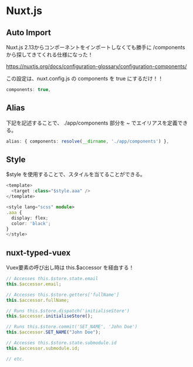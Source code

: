 # Nuxt.js

## Auto Import

Nuxt.js 2.13からコンポーネントをインポートしなくても勝手に /components から探してきてくれる仕様になった！

https://nuxtjs.org/docs/configuration-glossary/configuration-components/  

この設定は、nuxt.config.js の components を true にするだけ！！  

```ts
components: true,
```

## Alias

下記を記述することで、 ./app/components 部分を ~ でエイリアスを定義できる。

```ts
alias: { components: resolve(__dirname, './app/components') },
```

## Style

$style を使用することで、スタイルを当てることができる。

```ts
<template>
  <target :class="$style.aaa" />
</template>

<style lang="scss" module>
.aaa {
  display: flex;
  color: 'black';
}
</style>
```

## nuxt-typed-vuex

Vuex要素の呼び出し時は this.$accessor を経由する！

```ts
// Accesses this.$store.state.email
this.$accessor.email;

// Accesses this.$store.getters['fullName']
this.$accessor.fullName;

// Runs this.$store.dispatch('initialiseStore')
this.$accessor.initialiseStore();

// Runs this.$store.commit('SET_NAME', 'John Doe')
this.$accessor.SET_NAME("John Doe");

// Accesses this.$store.state.submodule.id
this.$accessor.submodule.id;

// etc.
```

